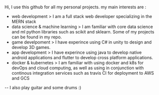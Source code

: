 Hi, I use this github for all my personal projects. 
my main interests are :
 - web development > I am a full stack web developer specializing in the MERN stack
 - data science & machine learning > I am familiar with core data science and ml python libraries such as scikit and sklearn. Some of my projects can be found in my repo. 
 - game develpoment > I have experince using C# in unity to design and develop 3D games. 
 - app development > I have experince using java to develop native android applications and flutter to develop cross platform applications. 
 - docker & kubernetes > I am familiar with using docker and k8s for devOps and cloud computing, as well as using in conjunction with continous integration services such as travis CI for deployment to AWS and GCS

-- I also play guitar and some drums :)
